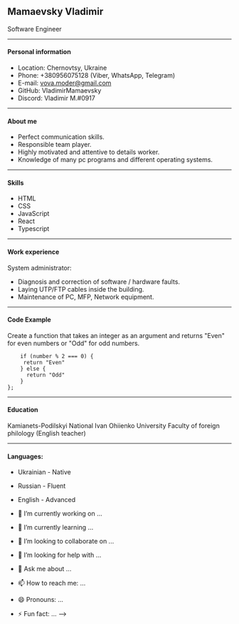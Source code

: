 ## Mamaevsky Vladimir
Software Engineer

---

#### Personal information

- Location: Chernovtsy, Ukraine
- Phone: +380956075128 (Viber, WhatsApp, Telegram)
- E-mail: vova.moder@gmail.com
- GitHub: VladimirMamaevsky
- Discord: Vladimir M.#0917

---

#### About me

- Perfect communication skills.
- Responsible team player.
- Highly motivated and attentive to details worker.
- Knowledge of many pc programs and different operating systems.

---

#### Skills

- HTML
- CSS
- JavaScript
- React
- Typescript
---

#### Work experience

System administrator:

- Diagnosis and correction of software / hardware faults.
- Laying UTP/FTP cables inside the building.
- Maintenance of PC, MFP, Network equipment.

---

#### Code Example

Create a function that takes an integer as an argument and returns "Even" for even numbers or "Odd" for odd numbers.

```function even_or_odd(number) {
    if (number % 2 === 0) {
     return "Even"
    } else {
      return "Odd"
    }
};
```

---

#### Education

Kamianets-Podilskyi National Ivan Ohiienko University
Faculty of foreign philology (English teacher)

---

#### Languages:

- Ukrainian - Native
- Russian - Fluent
- English - Advanced


- 🔭 I’m currently working on ...
- 🌱 I’m currently learning ...
- 👯 I’m looking to collaborate on ...
- 🤔 I’m looking for help with ...
- 💬 Ask me about ...
- 📫 How to reach me: ...
- 😄 Pronouns: ...
- ⚡ Fun fact: ...
-->
